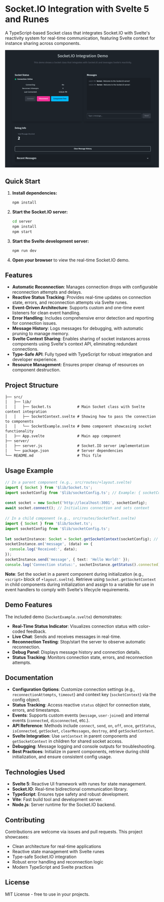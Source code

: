 # Socket.IO Integration with Svelte 5 and Runes

A TypeScript-based Socket class that integrates Socket.IO with Svelte's reactivity system for real-time communication, featuring Svelte context for instance sharing across components.

![Socket demo UI](doc/testing-page.png)

## Quick Start

1. **Install dependencies:**
   ```bash
   npm install
   ```

2. **Start the Socket.IO server:**
   ```bash
   cd server
   npm install
   npm start
   ```

3. **Start the Svelte development server:**
   ```bash
   npm run dev
   ```

4. **Open your browser** to view the real-time Socket.IO demo.

## Features

- **Automatic Reconnection**: Manages connection drops with configurable reconnection attempts and delays.
- **Reactive Status Tracking**: Provides real-time updates on connection state, errors, and reconnection attempts via Svelte runes.
- **Event-Driven Architecture**: Supports custom and one-time event listeners for clean event handling.
- **Error Handling**: Includes comprehensive error detection and reporting for connection issues.
- **Message History**: Logs messages for debugging, with automatic pruning to manage memory.
- **Svelte Context Sharing**: Enables sharing of socket instances across components using Svelte's context API, eliminating redundant connections.
- **Type-Safe API**: Fully typed with TypeScript for robust integration and developer experience.
- **Resource Management**: Ensures proper cleanup of resources on component destruction.

## Project Structure

```
├── src/
│   ├── lib/
│   │   ├── Socket.ts            # Main Socket class with Svelte context integration
│   │   ├── SocketContext.svelte # Showing how to pass the connection to components
│   │   └── SocketExample.svelte # Demo component showcasing socket functionality
│   ├── App.svelte               # Main app component
├── server/
│   ├── server.js                # Socket.IO server implementation
│   └── package.json             # Server dependencies
└── README.md                    # This file
```

## Usage Example

```typescript
// In a parent component (e.g., src/routes/+layout.svelte)
import { Socket } from '$lib/Socket.ts';
import socketConfig from '$lib/socketConfig.ts'; // Example: { socketContext: 'mySocket' }

const socket = new Socket('http://localhost:3001', socketConfig);
await socket.connect(); // Initializes connection and sets context

// In a child component (e.g., src/routes/SocketTest.svelte)
import { Socket } from '$lib/Socket.ts';
import socketConfig from '$lib/socketConfig.ts';

let socketInstance: Socket = Socket.getSocketContext(socketConfig); // Retrieve during init
socketInstance.on('message', (data) => {
  console.log('Received:', data);
});
socketInstance.send('message', { text: 'Hello World!' });
console.log('Connection status:', socketInstance.getStatus().connected);
```

**Note**: Set the socket in a parent component during initialization (e.g., `<script>` block of `+layout.svelte`). Retrieve using `Socket.getSocketContext` in child components during initialization and assign to a variable for use in event handlers to comply with Svelte's lifecycle requirements.

## Demo Features

The included demo (`SocketExample.svelte`) demonstrates:
- **Real-Time Status Indicator**: Visualizes connection status with color-coded feedback.
- **Live Chat**: Sends and receives messages in real-time.
- **Reconnection Testing**: Stop/start the server to observe automatic reconnection.
- **Debug Panel**: Displays message history and connection details.
- **Status Tracking**: Monitors connection state, errors, and reconnection attempts.

## Documentation

- **Configuration Options**: Customize connection settings (e.g., `reconnectionAttempts`, `timeout`) and context key (`socketContext`) via the config object.
- **Status Tracking**: Access reactive `status` object for connection state, errors, and timestamps.
- **Events**: Supports custom events (`message`, `user-joined`) and internal events (`connected`, `disconnected`, etc.).
- **API Reference**: Methods include `connect`, `send`, `on`, `off`, `once`, `getStatus`, `isConnected`, `getSocket`, `clearMessages`, `destroy`, and `getSocketContext`.
- **Svelte Integration**: Use `setContext` in parent components and `getSocketContext` in children for shared socket access.
- **Debugging**: Message logging and console outputs for troubleshooting.
- **Best Practices**: Initialize in parent components, retrieve during child initialization, and ensure consistent config usage.

## Technologies Used

- **Svelte 5**: Reactive UI framework with runes for state management.
- **Socket.IO**: Real-time bidirectional communication library.
- **TypeScript**: Ensures type safety and robust development.
- **Vite**: Fast build tool and development server.
- **Node.js**: Server runtime for the Socket.IO backend.

## Contributing

Contributions are welcome via issues and pull requests. This project showcases:
- Clean architecture for real-time applications
- Reactive state management with Svelte runes
- Type-safe Socket.IO integration
- Robust error handling and reconnection logic
- Modern TypeScript and Svelte practices

## License

MIT License - free to use in your projects.
